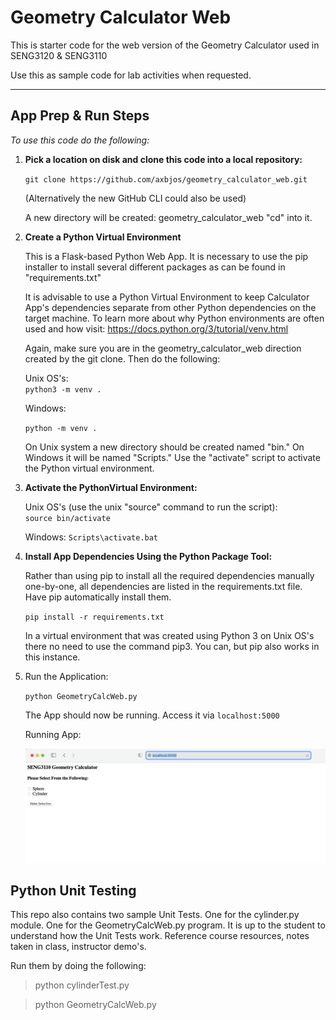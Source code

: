 # Geometry Calculator Web

This is starter code for the web version of the Geometry Calculator used in SENG3120 & SENG3110

Use this as sample code for lab activities when requested.

---

## App Prep & Run Steps

*To use this code do the following:*

1. **Pick a location on disk and clone this code into a local repository:**

    `git clone https://github.com/axbjos/geometry_calculator_web.git`

    (Alternatively the new GitHub CLI could also be used)

    A new directory will be created:  geometry_calculator_web   "cd" into it.

2. **Create a Python Virtual Environment**

    This is a Flask-based Python Web App. It is necessary to use the pip installer to install several different packages as can be found in "requirements.txt"
    
    It is advisable to use a Python Virtual Environment to keep Calculator App's dependencies separate from other Python dependencies on the target machine. To learn more about why Python environments are often used and how visit: https://docs.python.org/3/tutorial/venv.html
    
    Again, make sure you are in the geometry_calculator_web direction created by the git clone.  Then do the following: 

    Unix OS's:   
    `python3 -m venv .`

    Windows:
    
    `python -m venv .`

    On Unix system a new directory should be created named "bin."  On Windows it will be named "Scripts."   Use the "activate" script to activate the Python virtual environment.
    
3. **Activate the PythonVirtual Environment:**

    Unix OS's (use the unix "source" command to run the script):  
    `source bin/activate`

    Windows:
    `Scripts\activate.bat`

4. **Install App Dependencies Using the Python Package Tool:**

    Rather than using pip to install all the required dependencies manually one-by-one, all dependencies are listed in the requirements.txt file.  Have pip automatically install them.

    `pip install -r requirements.txt`

    In a virtual environment that was created using Python 3 on Unix OS's there no need to use the command pip3.  You can, but pip also works in this instance.

5. Run the Application:

    `python GeometryCalcWeb.py`

    The App should now be running.  Access it via `localhost:5000`

    Running App:

    ![serverisrunning](./readmeimages/serverisrunning.png)


## Python Unit Testing

This repo also contains two sample Unit Tests.  One for the cylinder.py module.  One for the GeometryCalcWeb.py program.  It is up to the student to understand how the Unit Tests work. Reference course resources, notes taken in class, instructor demo's.

Run them by doing the following:

> python cylinderTest.py

> python GeometryCalcWeb.py
